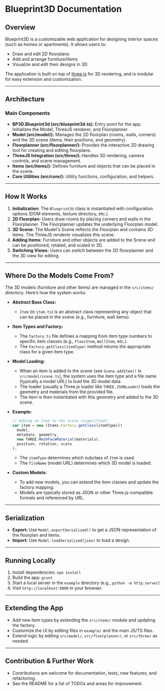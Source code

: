 # Blueprint3D Documentation

## Overview
Blueprint3D is a customizable web application for designing interior spaces (such as homes or apartments). It allows users to:
- Draw and edit 2D floorplans
- Add and arrange furniture/items
- Visualize and edit their designs in 3D

The application is built on top of [three.js](https://threejs.org/) for 3D rendering, and is modular for easy extension and customization.

---

## Architecture

### Main Components
- **BP3D.Blueprint3d (src/blueprint3d.ts):** Entry point for the app. Initializes the Model, ThreeJS renderer, and Floorplanner.
- **Model (src/model/):** Manages the 2D floorplan (rooms, walls, corners) and the 3D scene (items, their positions, and geometry).
- **Floorplanner (src/floorplanner/):** Provides the interactive 2D drawing tool for creating and editing floorplans.
- **ThreeJS Integration (src/three/):** Handles 3D rendering, camera controls, and scene management.
- **Items (src/items/):** Defines furniture and objects that can be placed in the scene.
- **Core Utilities (src/core/):** Utility functions, configuration, and helpers.

---

## How It Works
1. **Initialization:** The `Blueprint3d` class is instantiated with configuration options (DOM elements, texture directory, etc.).
2. **2D Floorplan:** Users draw rooms by placing corners and walls in the Floorplanner. The Floorplanner updates the underlying Floorplan model.
3. **3D Scene:** The Model's Scene reflects the Floorplan and contains 3D items. The ThreeJS renderer visualizes this scene.
4. **Adding Items:** Furniture and other objects are added to the Scene and can be positioned, rotated, and scaled in 3D.
5. **Switching Views:** Users can switch between the 2D floorplanner and the 3D view for editing.

---

## Where Do the Models Come From?

The 3D models (furniture and other items) are managed in the `src/items/` directory. Here’s how the system works:

- **Abstract Base Class:**
  - `Item` (in `item.ts`) is an abstract class representing any object that can be placed in the scene (e.g., furniture, wall items).

- **Item Types and Factory:**
  - The `factory.ts` file defines a mapping from item type numbers to specific item classes (e.g., `FloorItem`, `WallItem`, etc.).
  - The `Factory.getClass(itemType)` method returns the appropriate class for a given item type.

- **Model Loading:**
  - When an item is added to the scene (see `Scene.addItem()` in `src/model/scene.ts`), the system uses the item type and a file name (typically a model URL) to load the 3D model data.
  - The loader (usually a Three.js loader like `THREE.JSONLoader`) loads the geometry and materials from the provided file.
  - The item is then instantiated with this geometry and added to the 3D scene.

- **Example:**
  ```js
  // Adding an item to the scene (simplified):
  var item = new (Items.Factory.getClass(itemType))(
    model,
    metadata, geometry,
    new THREE.MeshFaceMaterial(materials),
    position, rotation, scale
  );
  ```
  - The `itemType` determines which subclass of `Item` is used.
  - The `fileName` (model URL) determines which 3D model is loaded.

- **Custom Models:**
  - To add new models, you can extend the item classes and update the factory mapping.
  - Models are typically stored as JSON or other Three.js-compatible formats and referenced by URL.

---

## Serialization
- **Export:** Use `Model.exportSerialized()` to get a JSON representation of the floorplan and items.
- **Import:** Use `Model.loadSerialized(json)` to load a design.

---

## Running Locally
1. Install dependencies: `npm install`
2. Build the app: `grunt`
3. Start a local server in the `example` directory (e.g., `python -m http.server`)
4. Visit `http://localhost:8000` in your browser.

---

## Extending the App
- Add new item types by extending the `src/items/` module and updating the factory.
- Customize the UI by editing files in `example/` and the main JS/TS files.
- Extend logic by editing `src/model/`, `src/floorplanner/`, or `src/three/` as needed.

---

## Contribution & Further Work
- Contributions are welcome for documentation, tests, new features, and refactoring.
- See the README for a list of TODOs and areas for improvement.
